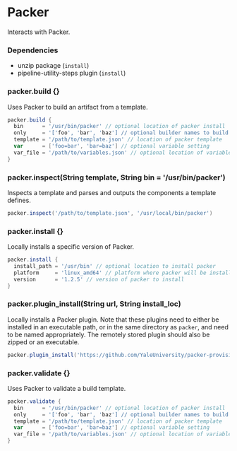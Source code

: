 # Packer

Interacts with Packer.

### Dependencies

- unzip package (`install`)
- pipeline-utility-steps plugin (`install`)

### packer.build {}
Uses Packer to build an artifact from a template.

```groovy
packer.build {
  bin      = '/usr/bin/packer' // optional location of packer install
  only     = '['foo', 'bar', 'baz'] // optional builder names to build
  template = '/path/to/template.json' // location of packer template
  var      = ['foo=bar', 'bar=baz'] // optional variable setting
  var_file = '/path/to/variables.json' // optional location of variables file
}
```

### packer.inspect(String template, String bin = '/usr/bin/packer')
Inspects a template and parses and outputs the components a template defines.

```groovy
packer.inspect('/path/to/template.json', '/usr/local/bin/packer')
```

### packer.install {}
Locally installs a specific version of Packer.

```groovy
packer.install {
  install_path = '/usr/bin' // optional location to install packer
  platform     = 'linux_amd64' // platform where packer will be installed
  version      = '1.2.5' // version of packer to install
}
```

### packer.plugin_install(String url, String install_loc)
Locally installs a Packer plugin. Note that these plugins need to either be installed in an executable path, or in the same directory as `packer`, and need to be named appropriately. The remotely stored plugin should also be zipped or an executable.

```groovy
packer.plugin_install('https://github.com/YaleUniversity/packer-provisioner-goss/releases/download/v0.3.0/packer-provisioner-goss-v0.3.0-linux-amd64', '/usr/bin/packer-provisioner-goss')
```

### packer.validate {}
Uses Packer to validate a build template.

```groovy
packer.validate {
  bin      = '/usr/bin/packer' // optional location of packer install
  only     = '['foo', 'bar', 'baz'] // optional builder names to build
  template = '/path/to/template.json' // location of packer template
  var      = ['foo=bar', 'bar=baz'] // optional variable setting
  var_file = '/path/to/variables.json' // optional location of variables file
}
```
